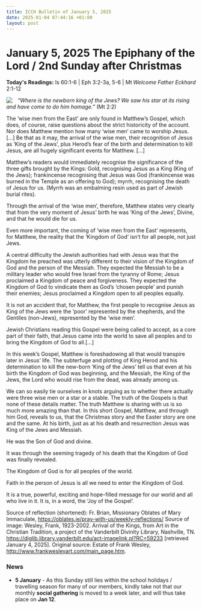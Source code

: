 ```yaml
---
title: ICCH Bulletin of January 5, 2025
date: 2025-01-04 07:44:16 +01:00
layout: post
---
```


# January 5, 2025 The Epiphany of the Lord / 2nd Sunday after Christmas
<span style="float: right"><em>Welcome Father Eckhard</em></span>
**Today's Readings:** Is 60:1-6 | Eph 3:2-3a, 5-6 | Mt 2:1-12


<img style="float: left; margin-right: 1em;" src="https://diglib.library.vanderbilt.edu/cdri/jpeg/Arrival%20of%20the%20Kings-Frank%20Wesley.jpg">

*“Where is the newborn king of the Jews?
We saw his star at its rising
and have come to do him homage.”* (Mt 2:2)

The ‘wise men from the East’ are only found in Matthew’s Gospel, which does, of course, raise questions about the strict historicity of the account. Nor does Matthew mention how many ‘wise men’ came to worship Jesus. [...] Be that as it may, the arrival of the wise men, their recognition of Jesus as ‘King of the Jews’, plus Herod’s fear of the birth and determination to kill Jesus, are all hugely significant events for Matthew. [...]

Matthew’s readers would immediately recognise the significance of the three gifts brought by the Kings: Gold, recognising Jesus as a King (King of the Jews); frankincense recognising that Jesus was God (frankincense was burned in the Temple as an offering to God); myrrh, recognising the death of Jesus for us. (Myrrh was an embalming resin used as part of Jewish burial rites).

Through the arrival of the ‘wise men’, therefore, Matthew states very clearly that from the very moment of Jesus’ birth he was ‘King of the Jews’, Divine, and that he would die for us.

Even more important, the coming of ‘wise men from the East’ represents, for Matthew, the reality that the ‘Kingdom of God’ isn’t for all people, not just Jews.

A central difficulty the Jewish authorities had with Jesus was that the Kingdom he preached was utterly different to their vision of the Kingdom of God and the person of the Messiah. They expected the Messiah to be a military leader who would free Israel from the tyranny of Rome; Jesus proclaimed a Kingdom of peace and forgiveness. They expected the Kingdom of God to vindicate them as God’s ‘chosen people’ and punish their enemies; Jesus proclaimed a Kingdom open to all peoples equally.

It is not an accident that, for Matthew, the first people to recognise Jesus as King of the Jews were the ‘poor’ represented by the shepherds, and the Gentiles (non-Jews), represented by the ‘wise men’.

Jewish Christians reading this Gospel were being called to accept, as a core part of their faith, that Jesus came into the world to save all peoples and to bring the Kingdom of God to all.[...]

In this week’s Gospel, Matthew is foreshadowing all that would transpire later in Jesus’ life. The subterfuge and plotting of King Herod and his determination to kill the new-born ‘King of the Jews’ tell us that even at his birth the Kingdom of God was beginning, and the Messiah, the King of the Jews, the Lord who would rise from the dead, was already among us.

We can so easily tie ourselves in knots arguing as to whether there actually were three wise men or a star or a stable. The truth of the Gospels is that none of these details matter. The truth Matthew is sharing with us is so much more amazing than that. In this short Gospel, Matthew, and through him God, reveals to us, that the Christmas story and the Easter story are one and the same. At his birth, just as at his death and resurrection Jesus was King of the Jews and Messiah.

He was the Son of God and divine.

It was through the seeming tragedy of his death that the Kingdom of God was finally revealed.

The Kingdom of God is for all peoples of the world.

Faith in the person of Jesus is all we need to enter the Kingdom of God.

It is a true, powerful, exciting and hope-filled message for our world and all who live in it. It is, in a word, the ‘Joy of the Gospel’.

Source of reflection (shortened): Fr. Brian, Missionary Oblates of Mary Immaculate, https://oblates.ie/pray-with-us/weekly-reflections/
Source of image: Wesley, Frank, 1923-2002. Arrival of the Kings, from Art in the Christian Tradition, a project of the Vanderbilt Divinity Library, Nashville, TN. https://diglib.library.vanderbilt.edu/act-imagelink.pl?RC=59233 [retrieved January 4, 2025]. Original source: Estate of Frank Wesley, http://www.frankwesleyart.com/main_page.htm.

### News 

* **5 January** - As this Sunday still lies within the school holidays / travelling season for many of our members, kindly take not that our monthly **social gathering** is moved to a week later, and will thus take place on **Jan 12**.
